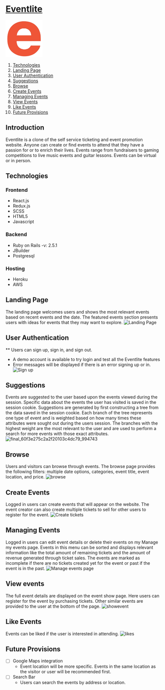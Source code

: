 # [Eventlite](http://eventlite-mako.herokuapp.com/)
 [<img src="https://raw.githubusercontent.com/MichaelClaytonNoble/Eventlite/main/app/assets/images/favicon.png" width="120" height="120">](http://eventlite-mako.herokuapp.com/)
1. [Technologies](#Technologies)
2. [Landing Page](#Landing-Page)
3. [User Authentication](#User-Authentication)
4. [Suggestions](#Suggestions)
5. [Browse](#Browse)
6. [Create Events](#Create-Events)
7. [Managing Events](#Managing-Events)
8. [View Events](#View-Events)
9. [Like Events](#Like-Events)
10. [Future Provisions](#Future-Provisions)


## Introduction

Eventlite is a clone of the self service ticketing and event promotion website. Anyone can create or find events to attend that they have a passion for or to enrich their lives. Events range from fundraisers to gaming competitions to live music events and guitar lessons. Events can be virtual or in person. 


## Technologies
### Frontend 
 * React.js
 * Redux.js
 * SCSS
 * HTML5
 * Javascript

### Backend
 * Ruby on Rails -v: 2.5.1
 * JBuilder
 * Postgresql

### Hosting
 * Heroku
 * AWS
 
## Landing Page
The landing page welcomes users and shows the most relevant events based on recent events and the date. The featured events section presents users with ideas for events that they may want to explore. 
![Landing Page](https://user-images.githubusercontent.com/31423958/116631327-b320c080-a909-11eb-8379-b4cbcccd96d3.gif)

## User Authentication
** Users can sign up, sign in, and sign out.
 * A demo account is available to try login and test all the Eventlite features
 * Error messages will be displayed if there is an error signing up or in. 
![Sign up](https://user-images.githubusercontent.com/31423958/116792773-9e623b00-aa77-11eb-8c57-d427c31f846c.gif)

## Suggestions
Events are suggested to the user based upon the events viewed during the session. Specific data about the events the user has visited is saved in the session cookie. Suggestions are generated by first constructing a tree from the data saved in the session cookie. Each branch of the tree represents one type of event and is weighted based on how many times these attributes were sought out during the users session. The branches with the highest weight are the most relevant to the user and are used to perform a search for more events with those exact attributes.  
![final_60f3e275c2a2f20103c4dc79_994743](https://user-images.githubusercontent.com/31423958/126060480-ba5b47d5-be97-4c0c-bfe3-9f706da841f5.gif)

## Browse
Users and visitors can browse through events. The browse page provides the following filters: multiple date options, categories, event title, event location, and price.
![browse](https://user-images.githubusercontent.com/31423958/116792893-57c11080-aa78-11eb-8b8f-85298a1f50fa.gif)


## Create Events
Logged in users can create events that will appear on the website. The event creator can also create multiple tickets to sell for other users to register for the event.
![Create tickets](https://user-images.githubusercontent.com/31423958/116764319-99e54600-a9d5-11eb-9f22-4f99163cb4c3.gif)

## Managing Events
Logged in users can edit event details or delete their events on my Manage my events page. Events in this menu can be sorted and displays relevant information like the total amount of remaining tickets and the amount of revenue generated through ticket sales. The events are marked as incomplete if there are no tickets created yet for the event or past if the event is in the past. 
![Manage events page](https://user-images.githubusercontent.com/31423958/116764247-60143f80-a9d5-11eb-802c-549562eb752e.gif)

## View events
The full event details are displayed on the event show page. Here users can register for the event by purchasing tickets. Other similar events are provided to the user at the bottom of the page. 
![showevent](https://user-images.githubusercontent.com/31423958/116794015-0ec08a80-aa7f-11eb-8a37-4ced6abc6ea1.gif)

## Like Events
Events can be liked if the user is interested in attending.
![likes](https://user-images.githubusercontent.com/31423958/116793611-8f31bc00-aa7c-11eb-95c2-5981bd6f45db.gif)

## Future Provisions
- [ ] Google Maps integration
  * Event location will be more specific. Events in the same location as the visitor or user will be recommended first.
- [ ] Search Bar
  * Users can search the events by address or location.
